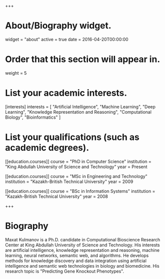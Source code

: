 +++
# About/Biography widget.
widget = "about"
active = true
date = 2016-04-20T00:00:00

# Order that this section will appear in.
weight = 5

# List your academic interests.
[interests]
  interests = [
    "Artificial Intelligence",
    "Machine Learning",
    "Deep Learning",
    "Knowledge Representation and Reasoning",
    "Computational Biology",
    "Bioinformatics"
  ]

# List your qualifications (such as academic degrees).
[[education.courses]]
  course = "PhD in Computer Science"
  institution = "King Abdullah University of Science and Technology"
  year = Present

[[education.courses]]
  course = "MSc in Engineering and Technology"
  institution = "Kazakh-British Technical University"
  year = 2009

[[education.courses]]
  course = "BSc in Information Systems"
  institution = "Kazakh-British Technical University"
  year = 2008
 
+++

# Biography

Maxat Kulmanov is a Ph.D. candidate in Computational Bioscience
Research Center at King Abdullah University of Science and
Technology. His interests are artificial intelligence, knowledge
representation and reasoning, machine learning, neural networks,
semantic web, and algorithms. He develops methods for knowledge
discovery and data integration using artificial intelligence and
semantic web technologies in biology and biomedicine. His research
topic is "Predicting Gene Knockout Phenotypes".